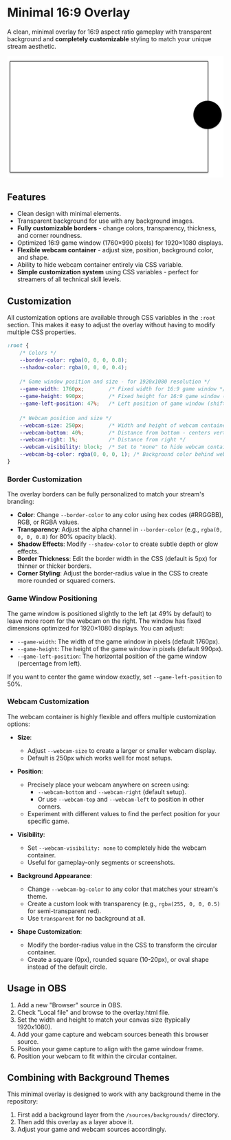 # Minimal 16:9 Overlay

A clean, minimal overlay for 16:9 aspect ratio gameplay with transparent background and **completely customizable** styling to match your unique stream aesthetic.

![Minimal 16:9 Overlay](../../../docs/screenshots/minimal-16-9.png)

## Features

- Clean design with minimal elements.
- Transparent background for use with any background images.
- **Fully customizable borders** - change colors, transparency, thickness, and corner roundness.
- Optimized 16:9 game window (1760×990 pixels) for 1920×1080 displays.
- **Flexible webcam container** - adjust size, position, background color, and shape.
- Ability to hide webcam container entirely via CSS variable.
- **Simple customization system** using CSS variables - perfect for streamers of all technical skill levels.

## Customization

All customization options are available through CSS variables in the `:root` section. This makes it easy to adjust the overlay without having to modify multiple CSS properties.

```css
:root {
    /* Colors */
    --border-color: rgba(0, 0, 0, 0.8);
    --shadow-color: rgba(0, 0, 0, 0.4);
    
    /* Game window position and size - for 1920x1080 resolution */
    --game-width: 1760px;        /* Fixed width for 16:9 game window */
    --game-height: 990px;        /* Fixed height for 16:9 game window (1760 * 9/16) */
    --game-left-position: 47%;   /* Left position of game window (shifted left to reduce overlap) */
    
    /* Webcam position and size */
    --webcam-size: 250px;        /* Width and height of webcam container */
    --webcam-bottom: 40%;        /* Distance from bottom - centers vertically */
    --webcam-right: 1%;          /* Distance from right */
    --webcam-visibility: block;  /* Set to "none" to hide webcam container */
    --webcam-bg-color: rgba(0, 0, 0, 1); /* Background color behind webcam - solid black */
}
```

### Border Customization

The overlay borders can be fully personalized to match your stream's branding:

- **Color**: Change `--border-color` to any color using hex codes (#RRGGBB), RGB, or RGBA values.
- **Transparency**: Adjust the alpha channel in `--border-color` (e.g., `rgba(0, 0, 0, 0.8)` for 80% opacity black).
- **Shadow Effects**: Modify `--shadow-color` to create subtle depth or glow effects.
- **Border Thickness**: Edit the border width in the CSS (default is 5px) for thinner or thicker borders.
- **Corner Styling**: Adjust the border-radius value in the CSS to create more rounded or squared corners.

### Game Window Positioning

The game window is positioned slightly to the left (at 49% by default) to leave more room for the webcam on the right. The window has fixed dimensions optimized for 1920×1080 displays. You can adjust:

- `--game-width`: The width of the game window in pixels (default 1760px).
- `--game-height`: The height of the game window in pixels (default 990px).
- `--game-left-position`: The horizontal position of the game window (percentage from left).

If you want to center the game window exactly, set `--game-left-position` to 50%.

### Webcam Customization

The webcam container is highly flexible and offers multiple customization options:

- **Size**: 
  - Adjust `--webcam-size` to create a larger or smaller webcam display.
  - Default is 250px which works well for most setups.

- **Position**: 
  - Precisely place your webcam anywhere on screen using:
    - `--webcam-bottom` and `--webcam-right` (default setup).
    - Or use `--webcam-top` and `--webcam-left` to position in other corners.
  - Experiment with different values to find the perfect position for your specific game.

- **Visibility**: 
  - Set `--webcam-visibility: none` to completely hide the webcam container.
  - Useful for gameplay-only segments or screenshots.

- **Background Appearance**: 
  - Change `--webcam-bg-color` to any color that matches your stream's theme.
  - Create a custom look with transparency (e.g., `rgba(255, 0, 0, 0.5)` for semi-transparent red).
  - Use `transparent` for no background at all.

- **Shape Customization**:
  - Modify the border-radius value in the CSS to transform the circular container.
  - Create a square (0px), rounded square (10-20px), or oval shape instead of the default circle.

## Usage in OBS

1. Add a new "Browser" source in OBS.
2. Check "Local file" and browse to the overlay.html file.
3. Set the width and height to match your canvas size (typically 1920x1080).
4. Add your game capture and webcam sources beneath this browser source.
5. Position your game capture to align with the game window frame.
6. Position your webcam to fit within the circular container.

## Combining with Background Themes

This minimal overlay is designed to work with any background theme in the repository:

1. First add a background layer from the `/sources/backgrounds/` directory.
2. Then add this overlay as a layer above it.
3. Adjust your game and webcam sources accordingly.
